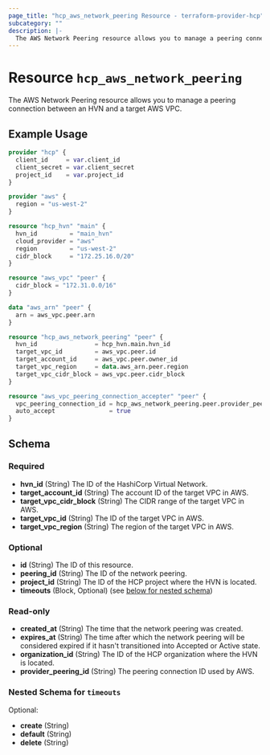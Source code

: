 ```yaml
---
page_title: "hcp_aws_network_peering Resource - terraform-provider-hcp"
subcategory: ""
description: |-
  The AWS Network Peering resource allows you to manage a peering connection between an HVN and a target AWS VPC.
---
```


# Resource `hcp_aws_network_peering`

The AWS Network Peering resource allows you to manage a peering connection between an HVN and a target AWS VPC.

## Example Usage

```terraform
provider "hcp" {
  client_id     = var.client_id
  client_secret = var.client_secret
  project_id    = var.project_id
}

provider "aws" {
  region = "us-west-2"
}

resource "hcp_hvn" "main" {
  hvn_id         = "main_hvn"
  cloud_provider = "aws"
  region         = "us-west-2"
  cidr_block     = "172.25.16.0/20"
}

resource "aws_vpc" "peer" {
  cidr_block = "172.31.0.0/16"
}

data "aws_arn" "peer" {
  arn = aws_vpc.peer.arn
}

resource "hcp_aws_network_peering" "peer" {
  hvn_id                = hcp_hvn.main.hvn_id
  target_vpc_id         = aws_vpc.peer.id
  target_account_id     = aws_vpc.peer.owner_id
  target_vpc_region     = data.aws_arn.peer.region
  target_vpc_cidr_block = aws_vpc.peer.cidr_block
}

resource "aws_vpc_peering_connection_accepter" "peer" {
  vpc_peering_connection_id = hcp_aws_network_peering.peer.provider_peering_id
  auto_accept               = true
}
```

## Schema

### Required

- **hvn_id** (String) The ID of the HashiCorp Virtual Network.
- **target_account_id** (String) The account ID of the target VPC in AWS.
- **target_vpc_cidr_block** (String) The CIDR range of the target VPC in AWS.
- **target_vpc_id** (String) The ID of the target VPC in AWS.
- **target_vpc_region** (String) The region of the target VPC in AWS.

### Optional

- **id** (String) The ID of this resource.
- **peering_id** (String) The ID of the network peering.
- **project_id** (String) The ID of the HCP project where the HVN is located.
- **timeouts** (Block, Optional) (see [below for nested schema](#nestedblock--timeouts))

### Read-only

- **created_at** (String) The time that the network peering was created.
- **expires_at** (String) The time after which the network peering will be considered expired if it hasn't transitioned into Accepted or Active state.
- **organization_id** (String) The ID of the HCP organization where the HVN is located.
- **provider_peering_id** (String) The peering connection ID used by AWS.

<a id="nestedblock--timeouts"></a>
### Nested Schema for `timeouts`

Optional:

- **create** (String)
- **default** (String)
- **delete** (String)



